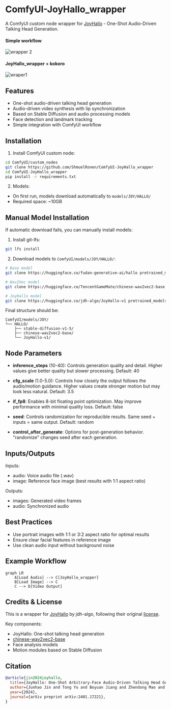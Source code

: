 # ComfyUI-JoyHallo_wrapper

A ComfyUI custom node wrapper for [JoyHallo](https://github.com/jdh-algo/JoyHallo) - One-Shot Audio-Driven Talking Head Generation.

#### Simple workflow
![wrapper 2](https://github.com/user-attachments/assets/9b359cbe-7450-4ba0-b7f3-edbf23f6b8a7)

#### JoyHallo_wrapper + kokoro
![wraper1](https://github.com/user-attachments/assets/8caa7e6c-5699-4be4-b876-7c43681186f2)




## Features

- One-shot audio-driven talking head generation
- Audio-driven video synthesis with lip synchronization
- Based on Stable Diffusion and audio processing models
- Face detection and landmark tracking
- Simple integration with ComfyUI workflow

## Installation

1. Install ComfyUI custom node:
```bash
cd ComfyUI/custom_nodes
git clone https://github.com/ShmuelRonen/ComfyUI-JoyHallo_wrapper
cd ComfyUI-JoyHallo_wrapper
pip install -r requirements.txt
```

2. Models:
- On first run, models download automatically to `models/JOY/HALLO/`
- Required space: ~10GB

## Manual Model Installation

If automatic download fails, you can manually install models:

1. Install git-lfs:
```bash
git lfs install
```

2. Download models to `ComfyUI/models/JOY/HALLO/`:
```bash
# Base model
git clone https://huggingface.co/fudan-generative-ai/hallo pretrained_models

# Wav2Vec model
git clone https://huggingface.co/TencentGameMate/chinese-wav2vec2-base

# JoyHallo model
git clone https://huggingface.co/jdh-algo/JoyHallo-v1 pretrained_models/joyhallo
```

Final structure should be:
```
ComfyUI/models/JOY/
└── HALLO/
    ├── stable-diffusion-v1-5/
    ├── chinese-wav2vec2-base/
    └── JoyHallo-v1/
```


## Node Parameters

- **inference_steps** (10-40): Controls generation quality and detail. Higher values give better quality but slower processing. Default: 40

- **cfg_scale** (1.0-5.0): Controls how closely the output follows the audio/motion guidance. Higher values create stronger motion but may look less natural. Default: 3.5

- **if_fp8**: Enables 8-bit floating point optimization. May improve performance with minimal quality loss. Default: false

- **seed**: Controls randomization for reproducible results. Same seed + inputs = same output. Default: random

- **control_after_generate**: Options for post-generation behavior. "randomize" changes seed after each generation.

## Inputs/Outputs

Inputs:
- audio: Voice audio file (.wav)
- image: Reference face image (best results with 1:1 aspect ratio)

Outputs:
- images: Generated video frames
- audio: Synchronized audio

## Best Practices
- Use portrait images with 1:1 or 3:2 aspect ratio for optimal results
- Ensure clear facial features in reference image
- Use clean audio input without background noise

## Example Workflow

```mermaid
graph LR
    A[Load Audio] --> C[JoyHallo_wrapper]
    B[Load Image] --> C
    C --> D[Video Output]
```

## Credits & License

This is a wrapper for [JoyHallo](https://github.com/jdh-algo/JoyHallo) by jdh-algo, following their original [license](https://github.com/jdh-algo/JoyHallo/blob/main/LICENSE).

Key components:
- JoyHallo: One-shot talking head generation
- [chinese-wav2vec2-base](https://huggingface.co/TencentGameMate/chinese-wav2vec2-base)
- Face analysis models
- Motion modules based on Stable Diffusion

## Citation

```bibtex
@article{jin2024joyhallo,
  title={JoyHallo: One-Shot Arbitrary-Face Audio-Driven Talking Head Generation}, 
  author={Junhao Jin and Tong Yu and Boyuan Jiang and Zhendong Mao and Yemin Shi},
  year={2024},
  journal={arXiv preprint arXiv:2401.17221},
}
```
